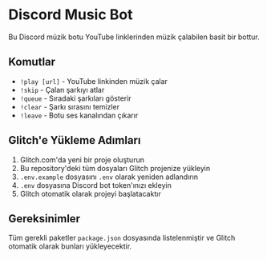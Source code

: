# Discord Music Bot

Bu Discord müzik botu YouTube linklerinden müzik çalabilen basit bir bottur.

## Komutlar

- `!play [url]` - YouTube linkinden müzik çalar
- `!skip` - Çalan şarkıyı atlar
- `!queue` - Sıradaki şarkıları gösterir
- `!clear` - Şarkı sırasını temizler
- `!leave` - Botu ses kanalından çıkarır

## Glitch'e Yükleme Adımları

1. Glitch.com'da yeni bir proje oluşturun
2. Bu repository'deki tüm dosyaları Glitch projenize yükleyin
3. `.env.example` dosyasını `.env` olarak yeniden adlandırın
4. `.env` dosyasına Discord bot token'ınızı ekleyin
5. Glitch otomatik olarak projeyi başlatacaktır

## Gereksinimler

Tüm gerekli paketler `package.json` dosyasında listelenmiştir ve Glitch otomatik olarak bunları yükleyecektir.
